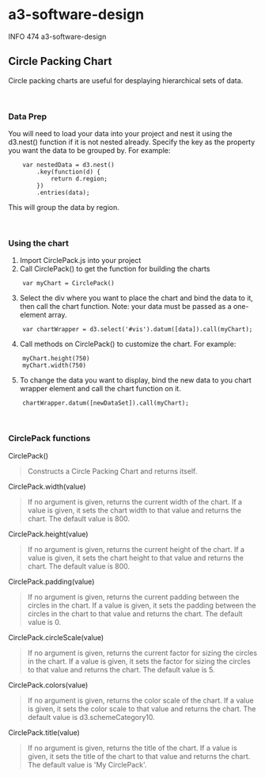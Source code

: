 # a3-software-design
INFO 474 a3-software-design

## Circle Packing Chart

Circle packing charts are useful for desplaying hierarchical sets of data. 

<br />


### Data Prep
You will need to load your data into your project and nest it using the d3.nest() function if it is not nested already.
Specify the key as the property you want the data to be grouped by. For example:
```
    var nestedData = d3.nest()
        .key(function(d) {
            return d.region;
        })
        .entries(data);
```
This will group the data by region.

<br />


### Using the chart
1. Import CirclePack.js into your project
2. Call CirclePack() to get the function for building the charts
```
    var myChart = CirclePack()
```

3. Select the div where you want to place the chart and bind the data to it, then call the chart function.
Note: your data must be passed as a one-element array.
```
    var chartWrapper = d3.select('#vis').datum([data]).call(myChart);
```

4. Call methods on CirclePack() to customize the chart. For example:
```
    myChart.height(750)
    myChart.width(750)
```

5. To change the data you want to display, bind the new data to you chart wrapper element and call the chart function on it.
```
    chartWrapper.datum([newDataSet]).call(myChart);
```
<br />


### CirclePack functions

CirclePack()
> Constructs a Circle Packing Chart and returns itself.

CirclePack.width(value)
> If no argument is given, returns the current width of the chart.
If a value is given, it sets the chart width to that value and returns the chart.
The default value is 800.

CirclePack.height(value)
> If no argument is given, returns the current height of the chart.
If a value is given, it sets the chart height to that value and returns the chart.
The default value is 800.

CirclePack.padding(value)
> If no argument is given, returns the current padding between the circles in the chart.
If a value is given, it sets the padding between the circles in the chart to that value and returns the chart.
The default value is 0.

CirclePack.circleScale(value)
> If no argument is given, returns the current factor for sizing the circles in the chart.
If a value is given, it sets the factor for sizing the circles to that value and returns the chart. 
The default value is 5.

CirclePack.colors(value)
> If no argument is given, returns the color scale of the chart.
If a value is given, it sets the color scale to that value and returns the chart.
The default value is d3.schemeCategory10.

CirclePack.title(value)
> If no argument is given, returns the title of the chart.
If a value is given, it sets the title of the chart to that value and returns the chart.
The default value is 'My CirclePack'.